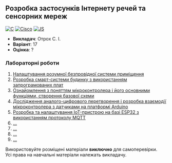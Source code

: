 ## Розробка застосунків Інтернету речей та сенсорних мереж

[![C](https://img.shields.io/badge/C-7B8794?style=for-the-badge&logo=c&logoColor=white)](#)
[![Cisco](https://img.shields.io/badge/Cisco-162F53?style=for-the-badge&logo=cisco&logoColor=white)](#)
[![JS](https://img.shields.io/badge/JS-EFD81D?style=for-the-badge&logo=Javascript&logoColor=white)](#)

- **Викладач**: Отрох С. І.
- **Варіант**: 17
- **Оцінка**: ?

### Лабораторні роботи
  1. [Налаштування розумної безпровідної системи приміщення](./Lab1/)
  2. [Розробка смарт-системи будинку з використанням запрограмованих плат](./Lab2/)
  3. [Ознайомлення з поняттям мікроконтролера і його основними функціями, створення базової схеми](./Lab3/)
  4. [Дослідження аналого-цифрового перетворення і розробка взаємодії мікроконтролера з датчиками на платформі Arduino](./Lab4/)
  5. [Розробка та налаштування IoT-пристрою на базі ESP32 з використанням протоколу MQTT](./Lab5/)
  6. [...](./Lab6/)
  7. [...](./Lab7/)
  8. [...](./Lab8/)
  9. [...](./Lab9/)

Використовуйте розміщені матеріали **виключно** для самоперевірки. <br>
Усі права на навчальні матеріали належать викладачу.